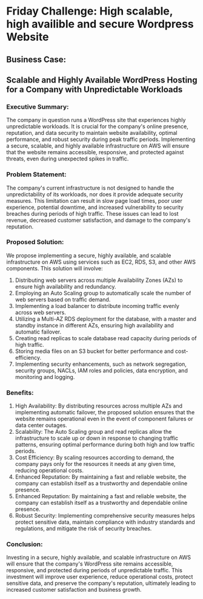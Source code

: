 # Friday Challenge: High scalable, high availible and secure Wordpress Website

## Business Case:
## Scalable and Highly Available WordPress Hosting for a Company with Unpredictable Workloads

### Executive Summary:
The company in question runs a WordPress site that experiences highly unpredictable workloads. It is crucial for the company's online presence, reputation, and data security to maintain website availability, optimal performance, and robust security during peak traffic periods. Implementing a secure, scalable, and highly available infrastructure on AWS will ensure that the website remains accessible, responsive, and protected against threats, even during unexpected spikes in traffic.

### Problem Statement:
The company's current infrastructure is not designed to handle the unpredictability of its workloads, nor does it provide adequate security measures. This limitation can result in slow page load times, poor user experience, potential downtime, and increased vulnerability to security breaches during periods of high traffic. These issues can lead to lost revenue, decreased customer satisfaction, and damage to the company's reputation.

### Proposed Solution:
We propose implementing a secure, highly available, and scalable infrastructure on AWS using services such as EC2, RDS, S3, and other AWS components. This solution will involve:

1. Distributing web servers across multiple Availability Zones (AZs) to ensure high availability and redundancy.
2. Employing an Auto Scaling group to automatically scale the number of web servers based on traffic demand.
3. Implementing a load balancer to distribute incoming traffic evenly across web servers.
4. Utilizing a Multi-AZ RDS deployment for the database, with a master and standby instance in different AZs, ensuring high availability and automatic failover.
5. Creating read replicas to scale database read capacity during periods of high traffic.
6. Storing media files on an S3 bucket for better performance and cost-efficiency.
7. Implementing security enhancements, such as network segregation, security groups, NACLs, IAM roles and policies, data encryption, and monitoring and logging.

### Benefits:
1. High Availability: By distributing resources across multiple AZs and implementing automatic failover, the proposed solution ensures that the website remains operational even in the event of component failures or data center outages.
2. Scalability: The Auto Scaling group and read replicas allow the infrastructure to scale up or down in response to changing traffic patterns, ensuring optimal performance during both high and low traffic periods.
3. Cost Efficiency: By scaling resources according to demand, the company pays only for the resources it needs at any given time, reducing operational costs.
4. Enhanced Reputation: By maintaining a fast and reliable website, the company can establish itself as a trustworthy and dependable online presence.
5. Enhanced Reputation: By maintaining a fast and reliable website, the company can establish itself as a trustworthy and dependable online presence.
6. Robust Security: Implementing comprehensive security measures helps protect sensitive data, maintain compliance with industry standards and regulations, and mitigate the risk of security breaches.

### Conclusion:
Investing in a secure, highly available, and scalable infrastructure on AWS will ensure that the company's WordPress site remains accessible, responsive, and protected during periods of unpredictable traffic. This investment will improve user experience, reduce operational costs, protect sensitive data, and preserve the company's reputation, ultimately leading to increased customer satisfaction and business growth.